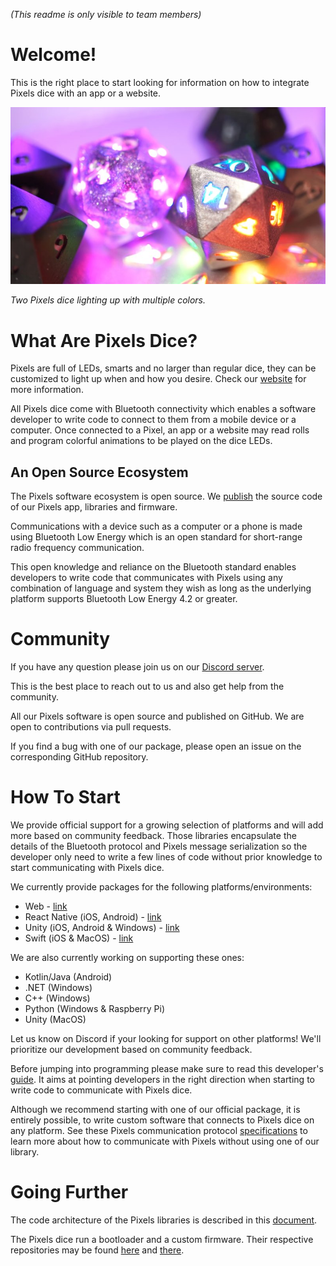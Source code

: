 *(This readme is only visible to team members)*

# Welcome!

This is the right place to start looking for information on how to integrate
Pixels dice with an app or a website.

![Two Pixels dice lighting up with multiple colors.](images/pixels_header.jpg)

*Two Pixels dice lighting up with multiple colors.*

# What Are Pixels Dice?

Pixels are full of LEDs, smarts and no larger than regular dice, they can be
customized to light up when and how you desire.
Check our [website](https://gamewithpixels.com/) for more information.

All Pixels dice come with Bluetooth connectivity which enables a software developer
to write code to connect to them from a mobile device or a computer.
Once connected to a Pixel, an app or a website may read rolls and program colorful
animations to be played on the dice LEDs.

## An Open Source Ecosystem

The Pixels software ecosystem is open source.
We [publish](https://github.com/orgs/GameWithPixels/repositories)
the source code of our Pixels app, libraries and firmware.

Communications with a device such as a computer or a phone is made using
Bluetooth Low Energy which is an open standard for short-range radio frequency
communication.

This open knowledge and reliance on the Bluetooth standard enables developers
to write code that communicates with Pixels using any combination of language
and system they wish as long as the underlying platform supports Bluetooth
Low Energy 4.2 or greater.

# Community

If you have any question please join us on our
[Discord server](https://discord.com/invite/9ghxBYQFYA).

This is the best place to reach out to us and also get help from the community.

All our Pixels software is open source and published on GitHub.
We are open to contributions via pull requests.

If you find a bug with one of our package, please open an issue on the corresponding
GitHub repository.

# How To Start

We provide official support for a growing selection of platforms and will add more
based on community feedback.
Those libraries encapsulate the details of the Bluetooth protocol and Pixels message
serialization so the developer only need to write a few lines of code without prior
knowledge to start communicating with Pixels dice.

We currently provide packages for the following platforms/environments:
* Web - [link](https://github.com/GameWithPixels/pixels-js/tree/main/packages/pixels-web-connect)
* React Native (iOS, Android) - [link](https://github.com/GameWithPixels/pixels-js/tree/main/packages/react-native-pixels-connect)
* Unity (iOS, Android & Windows) - [link](https://github.com/GameWithPixels/PixelsUnityPlugin)
* Swift (iOS & MacOS) - [link](https://github.com/GameWithPixels/swift-pixels-library)

We are also currently working on supporting these ones:
* Kotlin/Java (Android)
* .NET (Windows)
* C++ (Windows)
* Python (Windows & Raspberry Pi)
* Unity (MacOS)

Let us know on Discord if your looking for support on other platforms!
We'll prioritize our development based on community feedback.

Before jumping into programming please make sure to read this developer's
[guide](doc/DevelopersGuide.md).
It aims at pointing developers in the right direction when starting to write code to
communicate with Pixels dice.

Although we recommend starting with one of our official package, it is entirely possible,
to write custom software that connects to Pixels dice on any platform.
See these Pixels communication protocol [specifications](doc/CommunicationsProtocol.md)
to learn more about how to communicate with Pixels without using one of our library.

# Going Further

The code architecture of the Pixels libraries is described in this [document](
    doc/InternalArchitecture.md
).

The Pixels dice run a bootloader and a custom firmware.
Their respective repositories may be found [here](
    https://github.com/GameWithPixels/DiceBootloader
) and [there](
    https://github.com/GameWithPixels/DiceFirmware/
).
